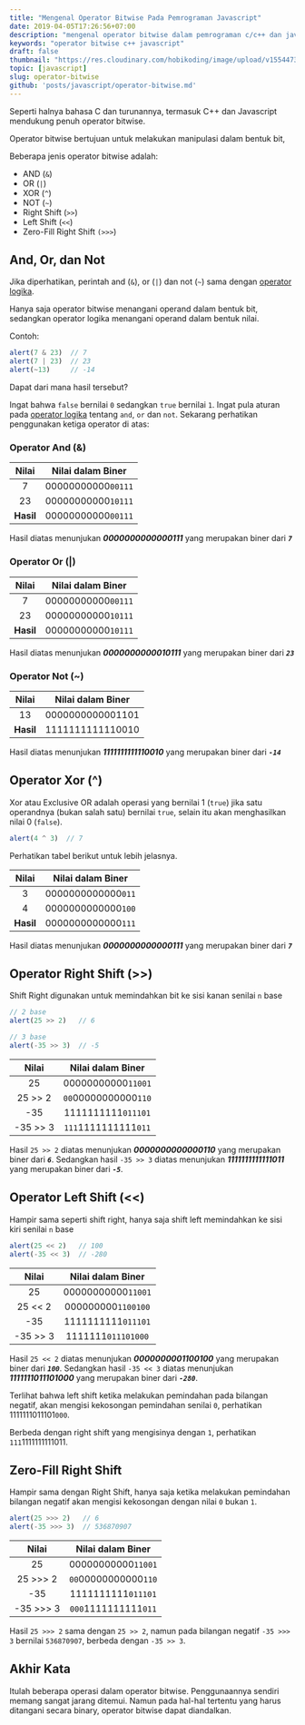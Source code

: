 ```yaml
---
title: "Mengenal Operator Bitwise Pada Pemrograman Javascript"
date: 2019-04-05T17:26:56+07:00
description: "mengenal operator bitwise dalam pemrograman c/c++ dan javascript, mengenal operasi pada operator bitwise, beberapa operasi yang dapat dilakukan menggunakan operator bitwise, penggunaan operator binary, manipulasi bilangan binary dengan operator bitwise"
keywords: "operator bitwise c++ javascript"
draft: false
thumbnail: "https://res.cloudinary.com/hobikoding/image/upload/v1554473889/js/Javascript_operator_bitwise.jpg"
topic: [javascript]
slug: operator-bitwise
github: 'posts/javascript/operator-bitwise.md'
---
```


Seperti halnya bahasa C dan turunannya, termasuk C++ dan Javascript mendukung penuh operator bitwise.

Operator bitwise bertujuan untuk melakukan manipulasi dalam bentuk bit,

Beberapa jenis operator bitwise adalah:

* AND (`&`)
* OR (`|`)
* XOR (`^`)
* NOT (`~`)
* Right Shift (`>>`)
* Left Shift (`<<`)
* Zero-Fill Right Shift `(>>>`)

## And, Or, dan Not

Jika diperhatikan, perintah and (`&`), or (`|`) dan not (`~`) sama dengan [operator logika](https://www.hobikoding.com/operator-javascript#operator-logika).

Hanya saja operator bitwise menangani operand dalam bentuk bit, sedangkan operator logika menangani operand dalam bentuk nilai.

Contoh:

```js
alert(7 & 23)  // 7
alert(7 | 23)  // 23
alert(~13)     // -14
```

Dapat dari mana hasil tersebut?

Ingat bahwa `false` bernilai `0` sedangkan `true` bernilai `1`. Ingat pula aturan pada [operator logika](https://www.hobikoding.com/operator-javascript#operator-logika) tentang `and`, `or` dan `not`. Sekarang perhatikan penggunakan ketiga operator di atas:

### Operator And (&)

|Nilai|Nilai dalam Biner|
|:---:|:---------------:|
|7|00000000000`00111`|
|23|00000000000`10111`|
|**Hasil**|00000000000`00111`|

Hasil diatas menunjukan ***0000000000000111*** yang merupakan biner dari ***`7`***

### Operator Or (|)

|Nilai|Nilai dalam Biner|
|:---:|:---------------:|
|7|00000000000`00111`|
|23|00000000000`10111`|
|**Hasil**|00000000000`10111`|

Hasil diatas menunjukan ***0000000000010111*** yang merupakan biner dari ***`23`***

### Operator Not (~)

|Nilai|Nilai dalam Biner|
|:---:|:---------------:|
|13|0000000000001101|
|**Hasil**|1111111111110010|

Hasil diatas menunjukan ***1111111111110010*** yang merupakan biner dari ***`-14`***

## Operator Xor (^)

Xor atau Exclusive OR adalah operasi yang bernilai 1 (`true`) jika satu operandnya (bukan salah satu) bernilai `true`, selain itu akan menghasilkan nilai 0 (`false`).

```js
alert(4 ^ 3)  // 7
```

Perhatikan tabel berikut untuk lebih jelasnya.

|Nilai|Nilai dalam Biner|
|:---:|:---------------:|
|3|0000000000000`011`|
|4|0000000000000`100`|
|**Hasil**|0000000000000`111`|

Hasil diatas menunjukan ***0000000000000111*** yang merupakan biner dari ***`7`***

## Operator Right Shift (>>)

Shift Right digunakan untuk memindahkan bit ke sisi kanan senilai `n` base

```js
// 2 base
alert(25 >> 2)   // 6

// 3 base
alert(-35 >> 3)  // -5
```

|Nilai|Nilai dalam Biner|
|:---:|:---------------:|
|25|00000000000`11001`|
|25 >> 2|`00`00000000000`110`|
|-35|1111111111`011101`|
|-35 >> 3|`111`1111111111`011`|

Hasil `25 >> 2` diatas menunjukan ***0000000000000110*** yang merupakan biner dari ***`6`***. Sedangkan hasil `-35 >> 3` diatas menunjukan ***1111111111111011*** yang merupakan biner dari ***`-5`***.

## Operator Left Shift (<<)

Hampir sama seperti shift right, hanya saja shift left memindahkan ke sisi kiri senilai `n` base

```js
alert(25 << 2)   // 100
alert(-35 << 3)  // -280
```

|Nilai|Nilai dalam Biner|
|:---:|:---------------:|
|25|00000000000`11001`|
|25 << 2|000000000`1100100`|
|-35|1111111111`011101`|
|-35 >> 3|1111111`011101000`|

Hasil `25 << 2` diatas menunjukan ***0000000001100100*** yang merupakan biner dari ***`100`***. Sedangkan hasil `-35 << 3` diatas menunjukan ***1111111011101000*** yang merupakan biner dari ***`-280`***.

Terlihat bahwa left shift ketika melakukan pemindahan pada bilangan negatif, akan mengisi kekosongan pemindahan senilai `0`, perhatikan 1111111011101`000`.

Berbeda dengan right shift yang mengisinya dengan `1`, perhatikan `111`1111111111011.

## Zero-Fill Right Shift

Hampir sama dengan Right Shift, hanya saja ketika melakukan pemindahan bilangan negatif akan mengisi kekosongan dengan nilai `0` bukan `1`.

```js
alert(25 >>> 2)   // 6
alert(-35 >>> 3)  // 536870907
```

|Nilai|Nilai dalam Biner|
|:---:|:---------------:|
|25|00000000000`11001`|
|25 >>> 2|`00`00000000000`110`|
|-35|1111111111`011101`|
|-35 >>> 3|`000`1111111111`011`|

Hasil `25 >>> 2` sama dengan `25 >> 2`, namun pada bilangan negatif `-35 >>> 3` bernilai `536870907`, berbeda dengan `-35 >> 3`.

## Akhir Kata

Itulah beberapa operasi dalam operator bitwise. Penggunaannya sendiri memang sangat jarang ditemui. Namun pada hal-hal tertentu yang harus ditangani secara binary, operator bitwise dapat diandalkan.
